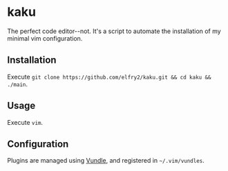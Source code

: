 # kaku
The perfect code editor--not. It's a script to automate the installation of my minimal vim configuration.

## Installation
Execute ```git clone https://github.com/elfry2/kaku.git && cd kaku && ./main```.

## Usage
Execute ```vim```.

## Configuration
Plugins are managed using [Vundle](https://github.com/VundleVim/Vundle.vim), and registered in ```~/.vim/vundles```.
